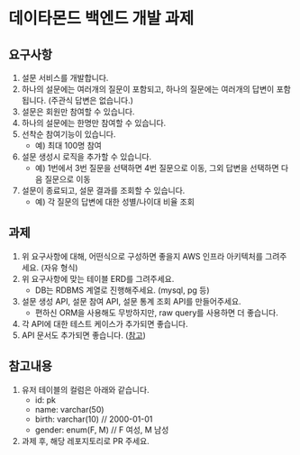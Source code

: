 # 데이타몬드 백엔드 개발 과제

## 요구사항

1. 설문 서비스를 개발합니다.
1. 하나의 설문에는 여러개의 질문이 포함되고, 하나의 질문에는 여러개의 답변이 포함됩니다. (주관식 답변은 없습니다.)
1. 설문은 회원만 참여할 수 있습니다.
1. 하나의 설문에는 한명만 참여할 수 있습니다.
1. 선착순 참여기능이 있습니다.
   - 예) 최대 100명 참여
1. 설문 생성시 로직을 추가할 수 있습니다.
   - 예) 1번에서 3번 질문을 선택하면 4번 질문으로 이동, 그외 답변을 선택하면 다음 질문으로 이동
1. 설문이 종료되고, 설문 결과를 조회할 수 있습니다.
   - 예) 각 질문의 답변에 대한 성별/나이대 비율 조회

## 과제

1. 위 요구사항에 대해, 어떤식으로 구성하면 좋을지 AWS 인프라 아키텍처를 그려주세요. (자유 형식)
1. 위 요구사항에 맞는 테이블 ERD를 그려주세요.
   - DB는 RDBMS 계열로 진행해주세요. (mysql, pg 등)
1. 설문 생성 API, 설문 참여 API, 설문 통계 조회 API를 만들어주세요.
   - 편하신 ORM을 사용해도 무방하지만, raw query를 사용하면 더 좋습니다.
1. 각 API에 대한 테스트 케이스가 추가되면 좋습니다.
1. API 문서도 추가되면 좋습니다. ([참고](https://docs.nestjs.com/openapi/introduction))

## 참고내용

1. 유저 테이블의 컬럼은 아래와 같습니다.
   - id: pk
   - name: varchar(50)
   - birth: varchar(10) // 2000-01-01
   - gender: enum(F, M) // F 여성, M 남성
1. 과제 후, 해당 레포지토리로 PR 주세요.
